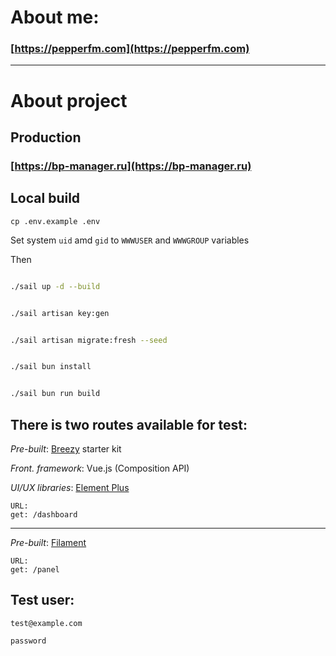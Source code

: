 # About me:
### [https://pepperfm.com](https://pepperfm.com)

---
# About project

## Production
### [https://bp-manager.ru](https://bp-manager.ru)


## Local build
`cp .env.example .env`

Set system `uid` amd `gid` to `WWWUSER` and `WWWGROUP` variables

Then
```bash

./sail up -d --build
```
```bash

./sail artisan key:gen
```
```bash

./sail artisan migrate:fresh --seed
```
```bash

./sail bun install
```
```bash

./sail bun run build
```

## There is two routes available for test:
*Pre-built*: [Breezy](https://laravel.com/docs/12.x/starter-kits#vue) starter kit

*Front. framework*: Vue.js (Composition API)

*UI/UX libraries*: [Element Plus](https://element-plus.org/en-US/component/button.html)
```
URL:
get: /dashboard
```
---
*Pre-built*: [Filament](https://filamentphp.com/docs/3.x/panels/getting-started)
```
URL:
get: /panel
```

## Test user:
`test@example.com`

`password`
